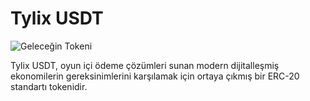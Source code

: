 # Tylix USDT

![Geleceğin Tokeni](https://github.com/user-attachments/assets/ba18bb76-a1f9-4c49-a9e2-faf858ac8733)


Tylix USDT, oyun içi ödeme çözümleri sunan modern dijitalleşmiş ekonomilerin gereksinimlerini karşılamak için ortaya çıkmış bir ERC-20 standartı tokenidir. 
